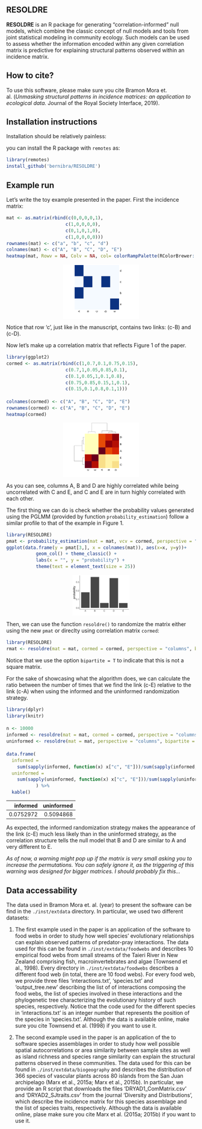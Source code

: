 
<!-- README.md is generated from README.Rmd. Please edit that file -->
<!-- Good examples for for the README and article:
        - https://github.com/LieberInstitute/spatialLIBD/blob/devel/README.Rmd
-->

## RESOLDRE

**RESOLDRE** is an R package for generating “correlation-informed” null
models, which combine the classic concept of null models and tools from
joint statistical modeling in community ecology. Such models can be used
to assess whether the information encoded within any given correlation
matrix is predictive for explaining structural patterns observed within
an incidence matrix.

## How to cite?

To use this software, please make sure you cite Bramon Mora et.
al. (*Unmasking structural patterns in incidence matrices: an
application to ecological data.* Journal of the Royal Society Interface,
2019).

## Installation instructions

Installation should be relatively painless:

you can install the R package with `remotes` as:

``` r
library(remotes)
install_github('bernibra/RESOLDRE')
```

## Example run

Let’s write the toy example presented in the paper. First the incidence
matrix:

``` r
mat <- as.matrix(rbind(c(0,0,0,0,1),
                      c(1,0,0,0,0),
                      c(0,1,0,1,0),
                      c(1,0,0,0,0)))
rownames(mat) <- c("a", "b", "c", "d")
colnames(mat) <- c("A", "B", "C", "D", "E")
heatmap(mat, Rowv = NA, Colv = NA, col= colorRampPalette(RColorBrewer::brewer.pal(8, "Blues"))(2))
```

<img src="man/figures/README-toy_matrix-1.png" width="40%" style="display: block; margin: auto;" />

Notice that row ‘c’, just like in the manuscript, contains two links:
(c-B) and (c-D).

Now let’s make up a correlation matrix that reflects Figure 1 of the
paper.

``` r
library(ggplot2)
cormed <- as.matrix(rbind(c(1,0.7,0.1,0.75,0.15),
                      c(0.7,1,0.05,0.85,0.1),
                      c(0.1,0.05,1,0.1,0.8),
                      c(0.75,0.85,0.15,1,0.1),
                      c(0.15,0.1,0.8,0.1,1)))

colnames(cormed) <- c("A", "B", "C", "D", "E")
rownames(cormed) <- c("A", "B", "C", "D", "E")
heatmap(cormed)
```

<img src="man/figures/README-cormat_matrix-1.png" width="40%" style="display: block; margin: auto;" />

As you can see, columns A, B and D are highly correlated while being
uncorrelated with C and E, and C and E are in turn highly correlated
with each other.

The first thing we can do is check whether the probability values
generated using the PGLMM (provided by function
`probability_estimation`) follow a similar profile to that of the
example in Figure 1.

``` r
library(RESOLDRE)
pmat <- probability_estimation(mat = mat, vcv = cormed, perspective = "columns")
ggplot(data.frame(y = pmat[3,], x = colnames(mat)), aes(x=x, y=y))+
           geom_col() + theme_classic() +
           labs(x = "", y = "probability") +
           theme(text = element_text(size = 25))
```

<img src="man/figures/README-probability_profile-1.png" width="30%" style="display: block; margin: auto;" />

Then, we can use the function `resoldre()` to randomize the matrix
either using the new `pmat` or direclty using correlation matrix
`cormed`:

``` r
library(RESOLDRE)
rmat <- resoldre(mat = mat, cormed = cormed, perspective = "columns", bipartite = T)
```

Notice that we use the option `bipartite = T` to indicate that this is
not a square matrix.

For the sake of showcasing what the algorithm does, we can calculate the
ratio between the number of times that we find the link (c-E) relative
to the link (c-A) when using the informed and the uninformed
randomization strategy.

``` r
library(dplyr)
library(knitr)

n <- 10000
informed <- resoldre(mat = mat, cormed = cormed, perspective = "columns", bipartite = T, randomizations = n)
uninformed <- resoldre(mat = mat, perspective = "columns", bipartite = T, randomizations = n)

data.frame(
  informed = 
    sum(sapply(informed, function(x) x["c", "E"]))/sum(sapply(informed, function(x) x["c", "A"])), 
  uninformed = 
    sum(sapply(uninformed, function(x) x["c", "E"]))/sum(sapply(uninformed, function(x) x["c", "A"]))
           ) %>%
  kable()
```

|  informed | uninformed |
|----------:|-----------:|
| 0.0752972 |  0.5094868 |

As expected, the informed randomization strategy makes the appearance of
the link (c-E) much less likely than in the uninformed strategy, as the
correlation structure tells the null model that B and D are similar to A
and very different to E.

*As of now, a warning might pop up if the matrix is very small asking
you to increase the permutations. You can safely ignore it, as the
triggering of this warning was designed for bigger matrices. I should
probably fix this…*

## Data accessability

The data used in Bramon Mora et. al. (year) to present the software can
be find in the `./inst/extdata` directory. In particular, we used two
different datasets:

1.  The first example used in the paper is an application of the
    software to food webs in order to study how well species’
    evolutionary relationships can explain observed patterns of
    predator-pray interactions. The data used for this can be found in
    `./inst/extdata/foodwebs` and describes 10 empirical food webs from
    small streams of the Taieri River in New Zealand comprising fish,
    macroinvertebrates and algae (Townsend et al., 1998). Every
    directory in `./inst/extdata/foodwebs` describes a different food
    web (in total, there are 10 food webs). For every food web, we
    provide three files ‘interactions.txt’, ‘species.txt’ and
    ‘output_tree.new’ describing the list of of interactions composing
    the food webs, the list of species involved in these interactions
    and the phylogenetic tree characterizing the evolutionary history of
    such species, respectively. Notice that the code used for the
    different species in ‘interactions.txt’ is an integer number that
    represents the position of the species in ‘species.txt’. Although
    the data is available online, make sure you cite Townsend et
    al. (1998) if you want to use it.

2.  The second example used in the paper is an application of the to
    software species assemblages in order to study how well possible
    spatial autocorrelations or area similarity between sample sites as
    well as island richness and species range similarity can explain the
    structural patterns observed in these communities. The data used for
    this can be found in `./inst/extdata/biogeography` and describes the
    distribution of 366 species of vascular plants across 80 islands
    from the San Juan archipelago (Marx et al., 2015a; Marx et al.,
    2015b). In particular, we provide an R script that downloads the
    files ‘DRYAD1_ComMatrix.csv’ and ‘DRYAD2_SJtraits.csv’ from the
    journal ‘Diversity and Distributions’, which describe the incidence
    matrix for this species assemblage and the list of species traits,
    respectively. Although the data is available online, plase make sure
    you cite Marx et al. (2015a; 2015b) if you want to use it.
